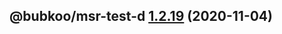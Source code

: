 ## @bubkoo/msr-test-d [1.2.19](https://github.com/bubkoo/monorepo-semantic-release/compare/@bubkoo/msr-test-d@1.2.18...@bubkoo/msr-test-d@1.2.19) (2020-11-04)

